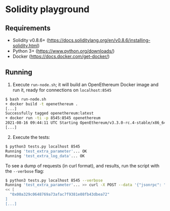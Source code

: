 # Solidity playground

## Requirements

 * Solidity v0.8.6+ (https://docs.soliditylang.org/en/v0.8.6/installing-solidity.html)
 * Python 3+ (https://www.python.org/downloads/)
 * Docker (https://docs.docker.com/get-docker/)

## Running

1. Execute `run-node.sh`; it will build an OpenEthereum Docker image and run it, ready for connections on `localhost:8545`

```bash
$ bash run-node.sh
+ docker build -t openethereum .
[...]
Successfully tagged openethereum:latest
+ docker run -ti -p 8545:8545 openethereum
2021-08-16 09:44:11 UTC Starting OpenEthereum/v3.3.0-rc.4-stable/x86_64-linux-musl/rustc1.47.0
[...]
```

2. Execute the tests:

```bash
$ python3 tests.py localhost 8545
Running 'test_extra_parameter'... OK
Running 'test_extra_log_data'... OK
```

To see a dump of requests (in curl format), and results, run the script with the `--verbose` flag:

```bash
$ python3 tests.py localhost 8545 --verbose
Running 'test_extra_parameter'... >> curl -X POST --data '{"jsonrpc": "2.0", "method": "eth_accounts", "params": [], "id": 1}' --header 'Content-Type: application/json' http://localhost:8545
<< [
  "0x00a329c0648769a73afac7f9381e08fb43dbea72"
]
[...]
```


